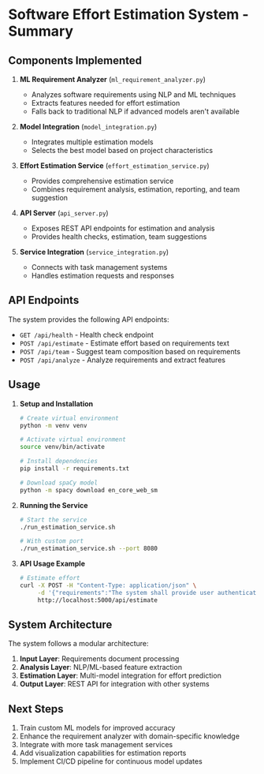 # Software Effort Estimation System - Summary

## Components Implemented

1. **ML Requirement Analyzer** (`ml_requirement_analyzer.py`)
   - Analyzes software requirements using NLP and ML techniques
   - Extracts features needed for effort estimation
   - Falls back to traditional NLP if advanced models aren't available

2. **Model Integration** (`model_integration.py`) 
   - Integrates multiple estimation models
   - Selects the best model based on project characteristics

3. **Effort Estimation Service** (`effort_estimation_service.py`)
   - Provides comprehensive estimation service
   - Combines requirement analysis, estimation, reporting, and team suggestion

4. **API Server** (`api_server.py`)
   - Exposes REST API endpoints for estimation and analysis
   - Provides health checks, estimation, team suggestions

5. **Service Integration** (`service_integration.py`)
   - Connects with task management systems
   - Handles estimation requests and responses

## API Endpoints

The system provides the following API endpoints:

- `GET /api/health` - Health check endpoint
- `POST /api/estimate` - Estimate effort based on requirements text
- `POST /api/team` - Suggest team composition based on requirements
- `POST /api/analyze` - Analyze requirements and extract features

## Usage

1. **Setup and Installation**
   ```bash
   # Create virtual environment
   python -m venv venv
   
   # Activate virtual environment
   source venv/bin/activate
   
   # Install dependencies
   pip install -r requirements.txt
   
   # Download spaCy model
   python -m spacy download en_core_web_sm
   ```

2. **Running the Service**
   ```bash
   # Start the service
   ./run_estimation_service.sh
   
   # With custom port
   ./run_estimation_service.sh --port 8080
   ```

3. **API Usage Example**
   ```bash
   # Estimate effort
   curl -X POST -H "Content-Type: application/json" \
        -d '{"requirements":"The system shall provide user authentication functionality. Users must be able to register, login, and reset passwords."}' \
        http://localhost:5000/api/estimate
   ```

## System Architecture

The system follows a modular architecture:

1. **Input Layer**: Requirements document processing
2. **Analysis Layer**: NLP/ML-based feature extraction
3. **Estimation Layer**: Multi-model integration for effort prediction
4. **Output Layer**: REST API for integration with other systems

## Next Steps

1. Train custom ML models for improved accuracy
2. Enhance the requirement analyzer with domain-specific knowledge
3. Integrate with more task management services
4. Add visualization capabilities for estimation reports
5. Implement CI/CD pipeline for continuous model updates
